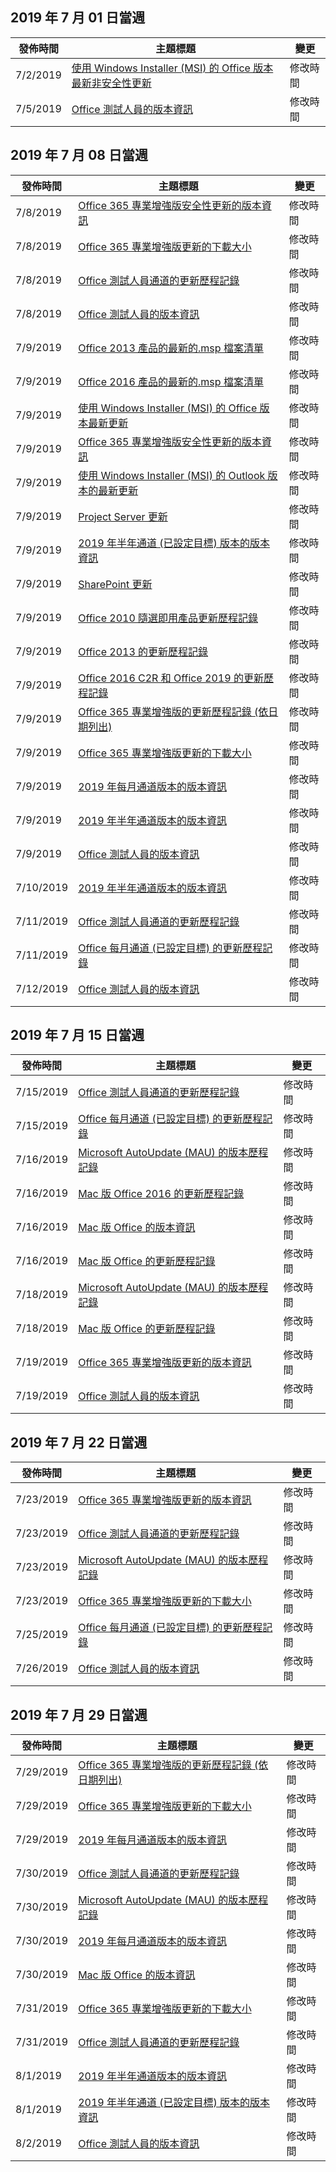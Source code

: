 <!-- This file is generated automatically each week. Changes made to this file will be overwritten.-->




## <a name="week-of-july-01-2019"></a>2019 年 7 月 01 日當週


| 發佈時間 |主題標題 | 變更 |
|------|------------|--------|
| 7/2/2019 | [使用 Windows Installer (MSI) 的 Office 版本最新非安全性更新](/OfficeUpdates/office-msi-non-security-updates) | 修改時間 |
| 7/5/2019 | [Office 測試人員的版本資訊](/OfficeUpdates/release-notes-office-insider) | 修改時間 |


## <a name="week-of-july-08-2019"></a>2019 年 7 月 08 日當週


| 發佈時間 |主題標題 | 變更 |
|------|------------|--------|
| 7/8/2019 | [Office 365 專業增強版安全性更新的版本資訊](/OfficeUpdates/office365-proplus-security-updates) | 修改時間 |
| 7/8/2019 | [Office 365 專業增強版更新的下載大小](/OfficeUpdates/download-sizes-office365-proplus-updates) | 修改時間 |
| 7/8/2019 | [Office 測試人員通道的更新歷程記錄](/OfficeUpdates/update-history-office-insider) | 修改時間 |
| 7/8/2019 | [Office 測試人員的版本資訊](/OfficeUpdates/release-notes-office-insider) | 修改時間 |
| 7/9/2019 | [Office 2013 產品的最新的.msp 檔案清單](/OfficeUpdates/msp-files-office-2013) | 修改時間 |
| 7/9/2019 | [Office 2016 產品的最新的.msp 檔案清單](/OfficeUpdates/msp-files-office-2016) | 修改時間 |
| 7/9/2019 | [使用 Windows Installer (MSI) 的 Office 版本最新更新](/OfficeUpdates/office-updates-msi) | 修改時間 |
| 7/9/2019 | [Office 365 專業增強版安全性更新的版本資訊](/OfficeUpdates/office365-proplus-security-updates) | 修改時間 |
| 7/9/2019 | [使用 Windows Installer (MSI) 的 Outlook 版本的最新更新](/OfficeUpdates/outlook-updates-msi) | 修改時間 |
| 7/9/2019 | [Project Server 更新](/OfficeUpdates/project-server-updates) | 修改時間 |
| 7/9/2019 | [2019 年半年通道 (已設定目標) 版本的版本資訊](/OfficeUpdates/semi-annual-channel-targeted-2019) | 修改時間 |
| 7/9/2019 | [SharePoint 更新](/OfficeUpdates/sharepoint-updates) | 修改時間 |
| 7/9/2019 | [Office 2010 隨選即用產品更新歷程記錄](/OfficeUpdates/update-history-office-2010-click-to-run) | 修改時間 |
| 7/9/2019 | [Office 2013 的更新歷程記錄](/OfficeUpdates/update-history-office-2013) | 修改時間 |
| 7/9/2019 | [Office 2016 C2R 和 Office 2019 的更新歷程記錄](/OfficeUpdates/update-history-office-2019) | 修改時間 |
| 7/9/2019 | [Office 365 專業增強版的更新歷程記錄 (依日期列出)](/OfficeUpdates/update-history-office365-proplus-by-date) | 修改時間 |
| 7/9/2019 | [Office 365 專業增強版更新的下載大小](/OfficeUpdates/download-sizes-office365-proplus-updates) | 修改時間 |
| 7/9/2019 | [2019 年每月通道版本的版本資訊](/OfficeUpdates/monthly-channel-2019) | 修改時間 |
| 7/9/2019 | [2019 年半年通道版本的版本資訊](/OfficeUpdates/semi-annual-channel-2019) | 修改時間 |
| 7/9/2019 | [Office 測試人員的版本資訊](/OfficeUpdates/release-notes-office-insider) | 修改時間 |
| 7/10/2019 | [2019 年半年通道版本的版本資訊](/OfficeUpdates/semi-annual-channel-2019) | 修改時間 |
| 7/11/2019 | [Office 測試人員通道的更新歷程記錄](/OfficeUpdates/update-history-office-insider) | 修改時間 |
| 7/11/2019 | [Office 每月通道 (已設定目標) 的更新歷程記錄](/OfficeUpdates/update-history-monthly-channel-targeted) | 修改時間 |
| 7/12/2019 | [Office 測試人員的版本資訊](/OfficeUpdates/release-notes-office-insider) | 修改時間 |


## <a name="week-of-july-15-2019"></a>2019 年 7 月 15 日當週


| 發佈時間 |主題標題 | 變更 |
|------|------------|--------|
| 7/15/2019 | [Office 測試人員通道的更新歷程記錄](/OfficeUpdates/update-history-office-insider) | 修改時間 |
| 7/15/2019 | [Office 每月通道 (已設定目標) 的更新歷程記錄](/OfficeUpdates/update-history-monthly-channel-targeted) | 修改時間 |
| 7/16/2019 | [Microsoft AutoUpdate (MAU) 的版本歷程記錄](/OfficeUpdates/release-history-microsoft-autoupdate) | 修改時間 |
| 7/16/2019 | [Mac 版 Office 2016 的更新歷程記錄](/OfficeUpdates/release-notes-office-2016-mac) | 修改時間 |
| 7/16/2019 | [Mac 版 Office 的版本資訊](/OfficeUpdates/release-notes-office-for-mac) | 修改時間 |
| 7/16/2019 | [Mac 版 Office 的更新歷程記錄](/OfficeUpdates/update-history-office-for-mac) | 修改時間 |
| 7/18/2019 | [Microsoft AutoUpdate (MAU) 的版本歷程記錄](/OfficeUpdates/release-history-microsoft-autoupdate) | 修改時間 |
| 7/18/2019 | [Mac 版 Office 的更新歷程記錄](/OfficeUpdates/update-history-office-for-mac) | 修改時間 |
| 7/19/2019 | [Office 365 專業增強版更新的版本資訊](/OfficeUpdates/release-notes-office365-proplus) | 修改時間 |
| 7/19/2019 | [Office 測試人員的版本資訊](/OfficeUpdates/release-notes-office-insider) | 修改時間 |


## <a name="week-of-july-22-2019"></a>2019 年 7 月 22 日當週


| 發佈時間 |主題標題 | 變更 |
|------|------------|--------|
| 7/23/2019 | [Office 365 專業增強版更新的版本資訊](/OfficeUpdates/release-notes-office365-proplus) | 修改時間 |
| 7/23/2019 | [Office 測試人員通道的更新歷程記錄](/OfficeUpdates/update-history-office-insider) | 修改時間 |
| 7/23/2019 | [Microsoft AutoUpdate (MAU) 的版本歷程記錄](/OfficeUpdates/release-history-microsoft-autoupdate) | 修改時間 |
| 7/23/2019 | [Office 365 專業增強版更新的下載大小](/OfficeUpdates/download-sizes-office365-proplus-updates) | 修改時間 |
| 7/25/2019 | [Office 每月通道 (已設定目標) 的更新歷程記錄](/OfficeUpdates/update-history-monthly-channel-targeted) | 修改時間 |
| 7/26/2019 | [Office 測試人員的版本資訊](/OfficeUpdates/release-notes-office-insider) | 修改時間 |


## <a name="week-of-july-29-2019"></a>2019 年 7 月 29 日當週


| 發佈時間 |主題標題 | 變更 |
|------|------------|--------|
| 7/29/2019 | [Office 365 專業增強版的更新歷程記錄 (依日期列出)](/OfficeUpdates/update-history-office365-proplus-by-date) | 修改時間 |
| 7/29/2019 | [Office 365 專業增強版更新的下載大小](/OfficeUpdates/download-sizes-office365-proplus-updates) | 修改時間 |
| 7/29/2019 | [2019 年每月通道版本的版本資訊](/OfficeUpdates/monthly-channel-2019) | 修改時間 |
| 7/30/2019 | [Office 測試人員通道的更新歷程記錄](/OfficeUpdates/update-history-office-insider) | 修改時間 |
| 7/30/2019 | [Microsoft AutoUpdate (MAU) 的版本歷程記錄](/OfficeUpdates/release-history-microsoft-autoupdate) | 修改時間 |
| 7/30/2019 | [2019 年每月通道版本的版本資訊](/OfficeUpdates/monthly-channel-2019) | 修改時間 |
| 7/30/2019 | [Mac 版 Office 的版本資訊](/OfficeUpdates/release-notes-office-for-mac) | 修改時間 |
| 7/31/2019 | [Office 365 專業增強版更新的下載大小](/OfficeUpdates/download-sizes-office365-proplus-updates) | 修改時間 |
| 7/31/2019 | [Office 測試人員通道的更新歷程記錄](/OfficeUpdates/update-history-office-insider) | 修改時間 |
| 8/1/2019 | [2019 年半年通道版本的版本資訊](/OfficeUpdates/semi-annual-channel-2019) | 修改時間 |
| 8/1/2019 | [2019 年半年通道 (已設定目標) 版本的版本資訊](/OfficeUpdates/semi-annual-channel-targeted-2019) | 修改時間 |
| 8/2/2019 | [Office 測試人員的版本資訊](/OfficeUpdates/release-notes-office-insider) | 修改時間 |
